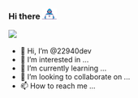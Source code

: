 ### Hi there <img src="https://github.com/22940dev/22940dev/blob/main/Developer.gif" width="29px">
![](https://camo.githubusercontent.com/992babdffd8c74a1502de375fbdf7e4d54773242/68747470733a2f2f6d656469612e67697068792e636f6d2f6d656469612f53576f536b4e36447854737a71494b4571762f67697068792e676966)



- 👋 Hi, I’m @22940dev
- 👀 I’m interested in ...
- 🌱 I’m currently learning ...
- 💞️ I’m looking to collaborate on ...
- 📫 How to reach me ...

<!---
22940dev/22940dev is a ✨ special ✨ repository because its `README.md` (this file) appears on your GitHub profile.
You can click the Preview link to take a look at your changes.
--->
